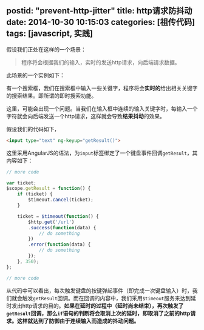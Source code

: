 postid: "prevent-http-jitter"
title: http请求防抖动
date: 2014-10-30 10:15:03
categories: [祖传代码]
tags: [javascript, 实践]
---


假设我们正处在这样的一个场景：

> 程序将会根据我们的输入，实时的发送http请求，向后端请求数据。

此场景的一个实例如下：

有一个搜索框，我们在搜索框中输入一些关键字，程序将会**实时的**给出相关关键字的搜索结果。即所谓的即时搜索功能。

这里，可能会出现一个问题。当我们在输入框中连续的输入关键字时，每输入一个字符就会向后端发送一个http请求，这样就会导致**结果抖动**的效果。

假设我们的代码如下，

```html
<input type="text" ng-keyup="getResult()">
```

这里采用AngularJS的语法，为`input`标签绑定了一个键盘事件回调`getResult`，其内容如下：

```javascript
// more code

var ticket;
$scope.getResult = function() {
    if (ticket) {
        $timeout.cancel(ticket);
    }

    ticket = $timeout(function() {
        $http.get('/url')
        .success(function(data) {
            // do something
        })
        .error(function(data) {
            // do something
        });
    }, 350);
};

// more code
```

从代码中可以看出，每次触发键盘的按键弹起事件（即完成一次键盘输入）时，我们就会触发`getResult`回调。而在回调的内容中，我们采用`$timeout`服务来达到延时发出http请求的目的。**如果在延时的过程中（延时尚未结束），再次触发了`getResult`回调，那么`if`语句的判断将会取消上次的延时，即取消了之前的http请求。这样就达到了防御由于连续输入而造成的抖动问题。**

